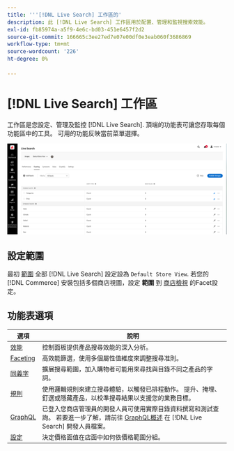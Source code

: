 ```yaml
---
title: '''[!DNL Live Search] 工作區的'
description: 此 [!DNL Live Search] 工作區用於配置、管理和監視搜索效能。
exl-id: fb85974a-a5f9-4e6c-bd03-451e6457f2d2
source-git-commit: 166665c3ee27ed7e07e00df0e3eab060f3686869
workflow-type: tm+mt
source-wordcount: '226'
ht-degree: 0%

---
```


# [!DNL Live Search] 工作區

工作區是您設定、管理及監控 [!DNL Live Search]. 頂端的功能表可讓您存取每個功能區中的工具。  可用的功能反映當前菜單選擇。

![Faceting工作區](assets/faceting-workspace.png)

## 設定範圍

最初 [範圍](https://experienceleague.adobe.com/docs/commerce-admin/start/setup/websites-stores-views.html#scope-settings) 全部 [!DNL Live Search] 設定設為 `Default Store View`. 若您的 [!DNL Commerce] 安裝包括多個商店視圖，設定 **範圍** 到 [商店檢視](https://experienceleague.adobe.com/docs/commerce-admin/start/setup/websites-stores-views.html) 的Facet設定。

## 功能表選項

| 選項 | 說明 |
|--- |--- |
| [效能](performance.md) | 控制面板提供產品搜尋效能的深入分析。 |
| [Faceting](facets.md) | 高效能篩選，使用多個屬性值維度來調整搜尋准則。 |
| [同義字](synonyms.md) | 擴展搜尋範圍，加入購物者可能用來尋找與目錄不同之產品的字詞。 |
| [規則](rules.md) | 使用邏輯規則來建立搜尋體驗，以觸發已排程動作。 提升、掩埋、釘選或隱藏產品，以校準搜尋結果以支援您的業務目標。 |
| [GraphQL](https://developer.adobe.com/commerce/webapi/graphql/schema/live-search/) | 已登入您商店管理員的開發人員可使用實際目錄資料撰寫和測試查詢。 若要進一步了解，請前往 [GraphQL概述](https://developer.adobe.com/commerce/webapi/graphql/) 在 [!DNL Live Search] 開發人員檔案。 |
| [設定](settings.md) | 決定價格面值在店面中如何依價格範圍分組。 |
